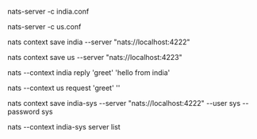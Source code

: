 <!-- --------------------- -->
<!-- Start 1st cluster -->
nats-server -c india.conf

<!-- Start 2nd cluster -->
nats-server -c us.conf

<!-- --------------------- -->
<!-- Client operations -->

<!-- generate & save the client conf files  -->

nats context save india --server "nats://localhost:4222"

nats context save us --server "nats://localhost:4223"

<!-- Use the generated conf to communicate to the nodes -->

nats --context india reply 'greet' 'hello from india'

nats --context us request 'greet' ''

<!--*** To access the server list, create the client conf with user credentials -->

nats context save india-sys --server "nats://localhost:4222" --user sys --password sys

<!-- Use the india-sys conf to explore the servers -->
nats --context india-sys server list
